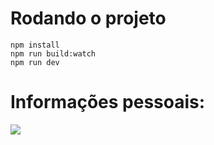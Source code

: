 # Rodando o projeto

```
npm install
npm run build:watch
npm run dev
```

# Informações pessoais:
[![](https://www.shareicon.net/data/256x256/2017/05/22/886204_social-media_512x512.png)](https://www.linkedin.com/in/eduardo-lopes-berzotti-70749812a/)

